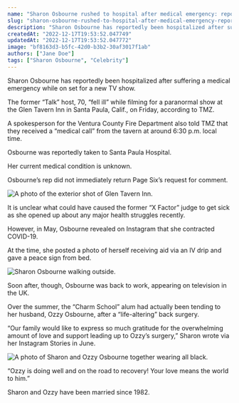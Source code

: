 ```yaml
---
name: "Sharon Osbourne rushed to hospital after medical emergency: report"
slug: "sharon-osbourne-rushed-to-hospital-after-medical-emergency-report"
description: "Sharon Osbourne has reportedly been hospitalized after suffering a medical emergency on Friday, while on set for a new TV show in California."
createdAt: "2022-12-17T19:53:52.047749"
updatedAt: "2022-12-17T19:53:52.047772"
image: "bf8163d3-b5fc-42d0-b3b2-30af3017f1ab"
authors: ["Jane Doe"]
tags: ["Sharon Osbourne", "Celebrity"]
---
```

Sharon Osbourne has reportedly been hospitalized after suffering a medical emergency while on set for a new TV show.

The former “Talk” host, 70, “fell ill” while filming for a paranormal show at the Glen Tavern Inn in Santa Paula, Calif., on Friday, according to TMZ.

A spokesperson for the Ventura County Fire Department also told TMZ that they received a “medical call” from the tavern at around 6:30 p.m. local time.

Osbourne was reportedly taken to Santa Paula Hospital. 

Her current medical condition is unknown.

Osbourne’s rep did not immediately return Page Six’s request for comment.

![A photo of the exterior shot of Glen Tavern Inn.](98a3ceec-a322-4324-9f65-644215745482)

It is unclear what could have caused the former “X Factor” judge to get sick as she opened up about any major health struggles recently.

However, in May, Osbourne revealed on Instagram that she contracted COVID-19.

At the time, she posted a photo of herself receiving aid via an IV drip and gave a peace sign from bed.

![Sharon Osbourne walking outside.](838d6df2-1fda-481f-b932-d2c60bb083b0)

Soon after, though, Osbourne was back to work, appearing on television in the UK.

Over the summer, the “Charm School” alum had actually been tending to her husband, Ozzy Osbourne, after a “life-altering” back surgery.

“Our family would like to express so much gratitude for the overwhelming amount of love and support leading up to Ozzy’s surgery,” Sharon wrote via her Instagram Stories in June.

![A photo of Sharon and Ozzy Osbourne together wearing all black. ](f57d0b52-d162-4fcf-ac4d-e6553ca92874)

“Ozzy is doing well and on the road to recovery! Your love means the world to him.”

Sharon and Ozzy have been married since 1982.

